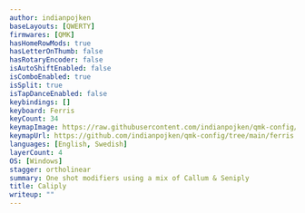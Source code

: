 ```yaml
---
author: indianpojken
baseLayouts: [QWERTY]
firmwares: [QMK]
hasHomeRowMods: true
hasLetterOnThumb: false
hasRotaryEncoder: false
isAutoShiftEnabled: false
isComboEnabled: true
isSplit: true
isTapDanceEnabled: false
keybindings: []
keyboard: Ferris
keyCount: 34
keymapImage: https://raw.githubusercontent.com/indianpojken/qmk-config/refs/heads/main/ferris/visualization.png
keymapUrl: https://github.com/indianpojken/qmk-config/tree/main/ferris
languages: [English, Swedish]
layerCount: 4
OS: [Windows]
stagger: ortholinear
summary: One shot modifiers using a mix of Callum & Seniply
title: Caliply
writeup: ""
---
```

